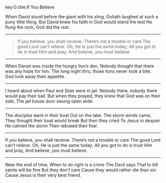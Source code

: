 key:G
title:If You Believe

When David stood before the giant with his sling, 
Goliath laughed at such a puny little thing.
But David knew his faith in God would stand the test
He flung the rock, God did the rest.

---
>If you believe, you shall receive. 
There’s not a trouble or care
The good Lord can’t relieve.
Oh, He is just the same today;
All you got to do is trust Him and pray, 
And believe, you must believe.

---
When Daniel was inside the hungry lion’s den, 
Nobody thought that there was any hope for him. 
The long night thru, those lions never took a bite. 
God took away their appetite.

---
I heard about when Paul and Silas were in jail.
Nobody there, nobody there would pay their bail. 
But when they prayed, they knew that
God was on their side,
The jail house door swung open wide.

---
The disciples went in their boat Out on the lake.
The storm winds came,
They thought their boat would break But then they cried
To Jesus in despair
He calmed the storm Then rebuked their fear.

---
If you believe, you shall receive. There’s not a trouble or care
The good Lord can’t relieve.
Oh, He is just the same today;
All you got to do is trust Him and pray, And believe, you must believe.

---
Near the end of time, When to do right is a crime The Devil says
That to kill saints will be fine But they don’t care
Cause they would rather die than sin
Cause Jesus is their very best friend.

